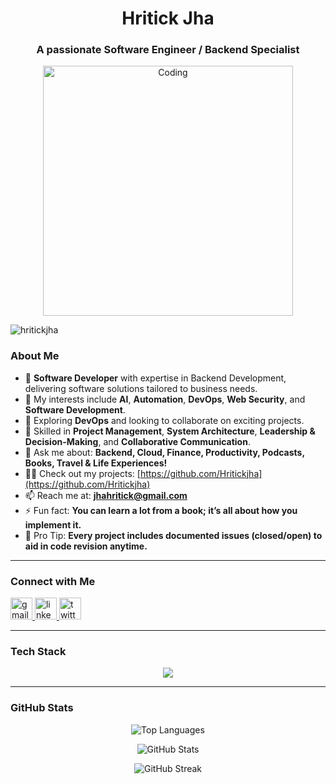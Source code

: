 <h1 align="center">Hritick Jha</h1>
<h3 align="center">A passionate Software Engineer / Backend Specialist</h3>

<div align="center">
  <img alt="Coding" width="400" src="https://media1.giphy.com/media/qgQUggAC3Pfv687qPC/giphy.gif?cid=790b76118df290e2b23901b41121cac94b9b4e8db24db04b&rid=giphy.gif&ct=g">
</div>

<p align="left">
  <img src="https://komarev.com/ghpvc/?username=hritickjha&label=Profile%20views&color=0e75b6&style=flat" alt="hritickjha" />
</p>

### About Me
- 🔭 **Software Developer** with expertise in Backend Development, delivering software solutions tailored to business needs.  
- 🌱 My interests include **AI**, **Automation**, **DevOps**, **Web Security**, and **Software Development**.  
- 👯 Exploring **DevOps** and looking to collaborate on exciting projects.  
- 🤝 Skilled in **Project Management**, **System Architecture**, **Leadership & Decision-Making**, and **Collaborative Communication**.  
- 💬 Ask me about: **Backend, Cloud, Finance, Productivity, Podcasts, Books, Travel & Life Experiences!**  
- 👨‍💻 Check out my projects: [https://github.com/Hritickjha](https://github.com/Hritickjha)  
- 📫 Reach me at: **jhahritick@gmail.com**  
- ⚡ Fun fact: **You can learn a lot from a book; it’s all about how you implement it.**  
- 🍄 Pro Tip: **Every project includes documented issues (closed/open) to aid in code revision anytime.**  

---

### Connect with Me
<div align="left">
  <a href="mailto:jhahritick@gmail.com" target="_blank">
    <img src="https://img.shields.io/static/v1?message=jhahritick@gmail.com&logo=gmail&label=&color=D14836&logoColor=white&labelColor=&style=for-the-badge" height="35" alt="gmail logo" />
  </a>
  <a href="https://www.linkedin.com/in/hritickjha/" target="_blank">
    <img src="https://img.shields.io/static/v1?message=LinkedIn&logo=linkedin&label=&color=0077B5&logoColor=white&labelColor=&style=for-the-badge" height="35" alt="linkedin logo" />
  </a>
  <a href="https://twitter.com/JhaHritick" target="_blank">
    <img src="https://img.shields.io/static/v1?message=Twitter&logo=twitter&label=&color=1DA1F2&logoColor=white&labelColor=&style=for-the-badge" height="35" alt="twitter logo" />
  </a>
</div>

---

### Tech Stack
<div align="center">
  <a href="https://skillicons.dev">
    <img src="https://skillicons.dev/icons?i=javascript,c,c++,py,java,html,css,bootstrap,tailwind,C#,react,nextjs,nodejs,mysql,oracle,mongodb,git,github,bitbucket,azure,ps,figma,aws,docker,linux,jenkins,solidity" />
  </a>
</div>

---

### GitHub Stats
<p align="center">
  <img src="https://github-readme-stats.vercel.app/api/top-langs?username=hritickjha&show_icons=true&locale=en&layout=compact" alt="Top Languages" />
</p>
<p align="center">
  <img src="https://github-readme-stats.vercel.app/api?username=hritickjha&show_icons=true&locale=en" alt="GitHub Stats" />
</p>
<p align="center">
  <img src="https://github-readme-streak-stats.herokuapp.com/?user=hritickjha&" alt="GitHub Streak" />
</p>


